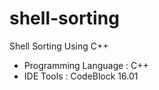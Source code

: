 # shell-sorting
Shell Sorting Using C++

- Programming Language : C++
- IDE Tools : CodeBlock 16.01
